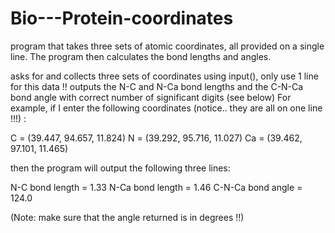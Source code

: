 # Bio---Protein-coordinates
program that takes three sets of atomic coordinates, all provided on a single line. The program then calculates the bond lengths and angles.

asks for and collects three sets of coordinates using input(), only use 1 line for this data !!
outputs the N-C and N-Ca bond lengths and the C-N-Ca bond angle with correct number of significant digits (see below)
For example, if I enter the following coordinates (notice.. they are all on one line !!!) : 

C = (39.447, 94.657, 11.824) N = (39.292, 95.716, 11.027) Ca = (39.462, 97.101, 11.465)

then the program will output the following three lines: 

N-C bond length = 1.33
N-Ca bond length = 1.46
C-N-Ca bond angle = 124.0

(Note: make sure that the angle returned is in degrees !!)
